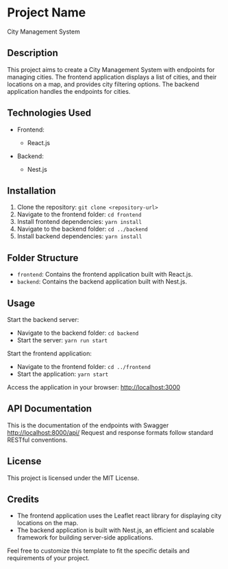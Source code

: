# Project Name
City Management System

## Description
This project aims to create a City Management System with endpoints for managing cities. The frontend application displays a list of cities, and their locations on a map, and provides city filtering options.
The backend application handles the endpoints for cities.

## Technologies Used
- Frontend:
  - React.js

- Backend:
  - Nest.js

## Installation
1. Clone the repository: `git clone <repository-url>`
2. Navigate to the frontend folder: `cd frontend`
3. Install frontend dependencies: `yarn install`
4. Navigate to the backend folder: `cd ../backend`
5. Install backend dependencies: `yarn install`

## Folder Structure
- `frontend`: Contains the frontend application built with React.js.
- `backend`: Contains the backend application built with Nest.js.

## Usage
Start the backend server:
- Navigate to the backend folder: `cd backend`
- Start the server: `yarn run start`

Start the frontend application:
- Navigate to the frontend folder: `cd ../frontend`
- Start the application: `yarn start`

Access the application in your browser: [http://localhost:3000](http://localhost:3000)

## API Documentation
This is the documentation of the endpoints with Swagger [http://localhost:8000/api/](http://localhost:8000/api/)
Request and response formats follow standard RESTful conventions.

## License
This project is licensed under the MIT License.

## Credits
- The frontend application uses the Leaflet react library for displaying city locations on the map. 
- The backend application is built with Nest.js, an efficient and scalable framework for building server-side applications. 

Feel free to customize this template to fit the specific details and requirements of your project.

